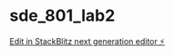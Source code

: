 # sde_801_lab2

[Edit in StackBlitz next generation editor ⚡️](https://stackblitz.com/~/github.com/richardkenneth10/sde_801_lab2)